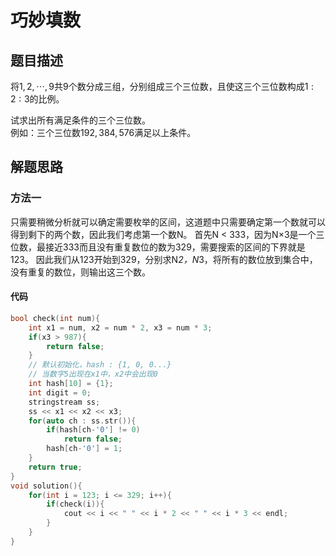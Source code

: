 # 巧妙填数

## 题目描述

将$1,2,\cdots,9$共$9$个数分成三组，分别组成三个三位数，且使这三个三位数构成$1:2:3$的比例。

试求出所有满足条件的三个三位数。<br/>
例如：三个三位数$192,384,576$满足以上条件。

## 解题思路

### 方法一

只需要稍微分析就可以确定需要枚举的区间，这道题中只需要确定第一个数就可以得到剩下的两个数，因此我们考虑第一个数N。
首先N &lt; 333，因为N×3是一个三位数，最接近333而且没有重复数位的数为329，需要搜索的区间的下界就是123。
因此我们从123开始到329，分别求N*2，N*3，将所有的数位放到集合中，没有重复的数位，则输出这三个数。

#### 代码

```cpp
bool check(int num){
    int x1 = num, x2 = num * 2, x3 = num * 3;
    if(x3 > 987){
        return false;
    }
    // 默认初始化，hash : {1, 0, 0...}
    // 当数字5出现在x1中，x2中会出现0
    int hash[10] = {1};
    int digit = 0;
    stringstream ss;
    ss << x1 << x2 << x3;
    for(auto ch : ss.str()){
        if(hash[ch-'0'] != 0)
            return false;
        hash[ch-'0'] = 1;
    }
    return true;
}
void solution(){
    for(int i = 123; i <= 329; i++){
        if(check(i)){
            cout << i << " " << i * 2 << " " << i * 3 << endl;
        }
    }
}
```
